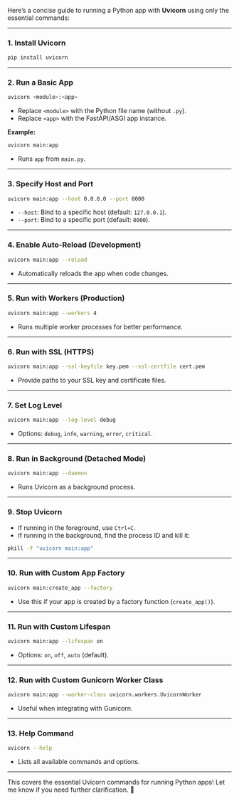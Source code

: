 Here’s a concise guide to running a Python app with **Uvicorn** using only the essential commands:

---

### 1. **Install Uvicorn**
```bash
pip install uvicorn
```

---

### 2. **Run a Basic App**
```bash
uvicorn <module>:<app>
```
- Replace `<module>` with the Python file name (without `.py`).
- Replace `<app>` with the FastAPI/ASGI app instance.

**Example:**
```bash
uvicorn main:app
```
- Runs `app` from `main.py`.

---

### 3. **Specify Host and Port**
```bash
uvicorn main:app --host 0.0.0.0 --port 8000
```
- `--host`: Bind to a specific host (default: `127.0.0.1`).
- `--port`: Bind to a specific port (default: `8000`).

---

### 4. **Enable Auto-Reload (Development)**
```bash
uvicorn main:app --reload
```
- Automatically reloads the app when code changes.

---

### 5. **Run with Workers (Production)**
```bash
uvicorn main:app --workers 4
```
- Runs multiple worker processes for better performance.

---

### 6. **Run with SSL (HTTPS)**
```bash
uvicorn main:app --ssl-keyfile key.pem --ssl-certfile cert.pem
```
- Provide paths to your SSL key and certificate files.

---

### 7. **Set Log Level**
```bash
uvicorn main:app --log-level debug
```
- Options: `debug`, `info`, `warning`, `error`, `critical`.

---

### 8. **Run in Background (Detached Mode)**
```bash
uvicorn main:app --daemon
```
- Runs Uvicorn as a background process.

---

### 9. **Stop Uvicorn**
- If running in the foreground, use `Ctrl+C`.
- If running in the background, find the process ID and kill it:
```bash
pkill -f "uvicorn main:app"
```

---

### 10. **Run with Custom App Factory**
```bash
uvicorn main:create_app --factory
```
- Use this if your app is created by a factory function (`create_app()`).

---

### 11. **Run with Custom Lifespan**
```bash
uvicorn main:app --lifespan on
```
- Options: `on`, `off`, `auto` (default).

---

### 12. **Run with Custom Gunicorn Worker Class**
```bash
uvicorn main:app --worker-class uvicorn.workers.UvicornWorker
```
- Useful when integrating with Gunicorn.

---

### 13. **Help Command**
```bash
uvicorn --help
```
- Lists all available commands and options.

---

This covers the essential Uvicorn commands for running Python apps! Let me know if you need further clarification. 🚀